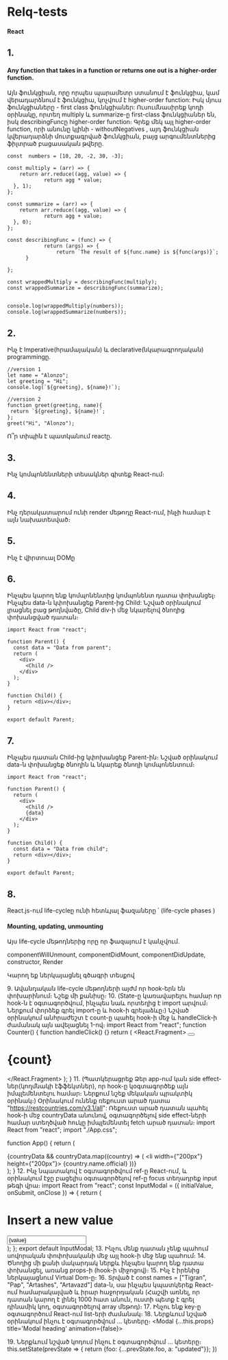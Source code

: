 # Relq-tests
#### React 

## 1. 
#### Any function that takes in a function or returns one out is a higher-order function.
Այն ֆունկցիան, որը որպես պարամետր ստանում է ֆունկցիա, կամ վերադարձնում է ֆունկցիա, կոչվում է higher-order function:
Իսկ մյուս ֆունկցիաները - first class ֆունկցիաներ:
Ուսումնասիրեք կոդի օրինակը, որտեղ multiply և summarize-ը first-class ֆունկցիաներ են, իսկ describingFuncը higher-order function։ 
Գրեք մեկ այլ higher-order function, որի անունը կլինի - withoutNegatives , այդ ֆունկցիան կվերադարձնի մուտքագրված ֆունկցիան, բայց արգումենտներից ֆիլտրած բացասական թվերը.

```js-story
const  numbers = [10, 20, -2, 30, -3];

const multiply = (arr) => {
	return arr.reduce((agg, value) => {
  			return agg * value;
  }, 1);
};

const summarize = (arr) => {
	return arr.reduce((agg, value) => {
  			return agg + value;
  }, 0);
};

const describingFunc = (func) => {
			return (args) => {
      			return `The result of ${func.name} is ${func(args)}`;
      }

};

const wrappedMultiply = describingFunc(multiply);
const wrappedSummarize = describingFunc(summarize);


console.log(wrappedMultiply(numbers));
console.log(wrappedSummarize(numbers));
```

## 2. 
Ինչ է Imperative(հրամայական) և declarative(նկարագրողական) programmingը. 

```js-story
//version 1
let name = "Alonzo";
let greeting = "Hi";
console.log(`${greeting}, ${name}!`);

//version 2
function greet(greeting, name){
 return `${greeting}, ${name}!`;
};
greet("Hi", "Alonzo");
```
Ո՞ր տիպին է պատկանում reactը.


## 3. 
  Ինչ կոմպոնենտների տեսակներ գիտեք React-ում։
  
## 4. 
 Ինչ դերակատարում ունի render մեթոդը React-ում, ինչի համար է այն նախատեսված։

## 5.

Ինչ է վիրտուալ DOMը


## 6.

Ինչպես կարող ենք կոմպոնենտից կոմպոնենտ դատա փոխանցել։ Ինչպես data-ն կփոխանցեք Parent-ից Child: 
Նշված օրինակում լրացնել բաց թողնվածը, Child div-ի մեջ նկարելով ծնողից փոխանցված դատան։

```js-story
import React from "react";

function Parent() {
  const data = "Data from parent";
  return (
    <div>
      <Child />
    </div>
  );
}

function Child() {
  return <div></div>;
}

export default Parent;

```

## 7. 
Ինչպես դատան Child-ից կփոխանցեք Parent-ին։ Նշված օրինակում data-ն փոխանցեք ծնողին և նկարեք ծնողի կոմպոնենտում։

```js-story
import React from "react";

function Parent() {
  return (
    <div>
      <Child />
      {data}
    </div>
  );
}

function Child() {
  const data = "Data from child";
  return <div></div>;
}

export default Parent;

```

## 8. 
React.js-ում life-cycleը ունի հետևյալ ֆազաները ՝ (life-cycle phases ) 

#### Mounting, updating, unmounting

Այս life-cycle մեթոդներից որը որ ֆազայում է կանչվում.

componentWillUnmount, 
componentDidMount, 
componentDidUpdate, 
constructor, 
Render

Կարող եք ներկայացնել գծագրի տեսքով

9․ Ավանդական life-cycle մեթոդների այժմ որ hook-երն են փոխարինում։ Նշեք մի քանիսը։
10. (State-ը կառավարելու համար որ hook-ն է օգտագործվում, ինչպես նաև որտեղից է import արվում։ Ներքում փորձեք գրել import-ը և hook-ի գրելաձևը։) Նշված օրինակում անհրաժեշտ է count-ը պահել hook-ի մեջ և handleClick-ի ժամանակ այն ավելացնել 1-ով։
import React from "react";
function Counter() {
  function handleClick() {}
  return (
    <React.Fragment>
      <button onClick={handleClick}></button>
      <h1>{count}</h1>
    </React.Fragment>
  );
}
11. (Պատկերացրեք Ձեր app-ում կան side effect-ներ(կողմնակի էֆֆեկտներ), որ hook-ը կօգտագործեք այն իմպլեմենտելու համար։ Ներքում նշեք մեկական պրակտիկ օրինակ։) Օրինակում ունենք ռեքուստ արած դատա "https://restcountries.com/v3.1/all": Ռեքուստ արած դատան պահել hook-ի մեջ countryData անունով, օգտագործելով side effect-ների համար ստեղծված հուկը իմպլեմենտել fetch արած դատան։
import React from "react";
import "./App.css";

function App() {
  return (
    <div className="App">
      {countryData &&
        countryData.map((country) => (
          <li width={"200px"} height={"200px"}>
            {country.name.official}
          </li>
        ))}
    </div>
  );
}
12․ Ինչ նպատակով է օգտագործվում ref-ը React-ում, և օրինակում էջը բացելիս օգտագործելով ref-ը focus տեղադրեք input թեգի վրա։
import React from "react";
const InputModal = ({ initialValue, onSubmit, onClose }) => {
  return (
    <div className="modal--overlay">
      <div className="modal">
        <h1>Insert a new value</h1>
        <input type="text" value={value} />
      </div>
    </div>
  );
};
export default InputModal;
13. Ինչու մենք դատան չենք պահում սովորական փոփոխականի մեջ այլ hook-ի մեջ ենք պահում։
14․ Ծնողից մի քանի մակարդակ ներքև ինչպես կարող ենք դատա փոխանցել, առանց props-ի (hook-ի միջոցով)։
15․ Ինչ է իրենից ներկայացնում Virtual Dom-ը։
16․ Տրված է const names = ["Tigran", "Pap", "Artashes", "Artavazd"] data-ն, սա ինչպես կպատկերեք React-ում համարակալված և իրար հաջորդական (Հաշվի առնել, որ դատան կարող է լինել 1000 հատ անուն, ուստի պետք է գրել դինամիկ կոդ, օգտագործելով array մեթոդ)։
17․ Ինչու ենք key-ը օգտագործում React-ում list-երի ժամանակ։
18․ Ներքևում նշված օրինակում ինչու է օգտագործվում ․․․ կետերը։
<Modal {...this.props} title='Modal heading' animation={false}>

19․ Ներքևում նշված կոդում ինչու է օգտագործվում ․․․ կետերը։
this.setState(prevState => { return {foo: {...prevState.foo, a: "updated"}}; })
